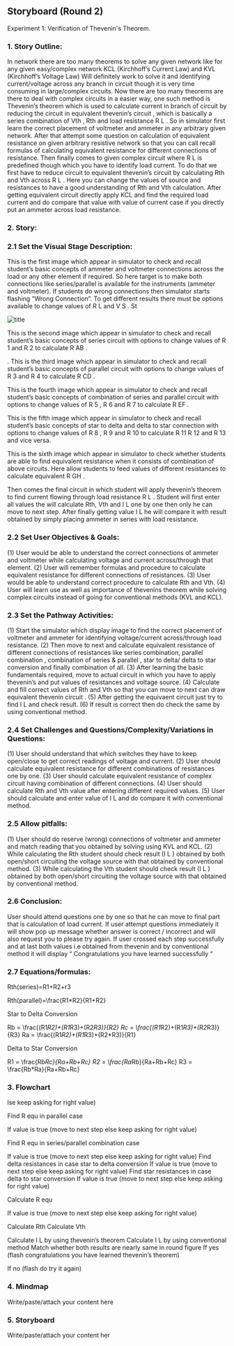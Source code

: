 ## Storyboard (Round 2)

Experiment 1: Verification of Thevenin's Theorem.

### 1. Story Outline:


In network there are too many theorems to solve any given network like for any given
easy/complex network KCL (Kirchhoff’s Current Law) and KVL (Kirchhoff’s Voltage Law)
Will definitely work to solve it and identifying current/voltage across any branch in circuit
though it is very time consuming in large/complex circuits.
Now there are too many theorems are there to deal with complex circuits in a easier
way, one such method is Thevenin’s theorem which is used to calculate current in branch of
circuit by reducing the circuit in equivalent thevenin’s circuit , which is basically a series
combination of Vth , Rth and load resistance R L .
So in simulator first learn the correct placement of voltmeter and ammeter in any arbitrary
given network. After that attempt some question on calculation of equivalent resistance on
given arbitrary resistive network so that you can call recall formulas of calculating
equivalent resistance for different connections of resistance.
Then finally comes to given complex circuit where R L is predefined though which you have
to identify load current. To do that we first have to reduce circuit to equivalent thevenin’s
circuit by calculating Rth and Vth across R L . Here you can change the values of source and
resistances to have a good understanding of Rth and Vth calculation. After getting
equivalent circuit directly apply KCL and find the required load current and do compare that
value with value of current case if you directly put an ammeter across load resistance.

### 2. Story:
### 2.1 Set the Visual Stage Description:


This is the first image which appear in simulator to check and recall student’s basic
concepts of ammeter and voltmeter connections across the load or any other element if
required. So here target is to make both connections like series/parallel is available for the
instruments (ammeter and voltmeter). If students do wrong connections then simulator
starts flashing “Wrong Connection”. To get different results there must be options available
to change values of R L and V S . St

![title](https://https://github.com/cybersquad04/getting-started/blob/master/storyboard/Images/CC1.JPG)

This is the second image which appear in simulator to check and recall student’s basic
concepts of series circuit with options to change values of R 1 and R 2 to calculate R AB .




.
This is the third image which appear in simulator to check and recall student’s basic
concepts of parallel circuit with options to change values of R 3 and R 4 to calculate R CD .


This is the fourth image which appear in simulator to check and recall student’s basic
concepts of combination of series and parallel circuit with options to change values of R 5 , R 6
and R 7 to calculate R EF .



This is the fifth image which appear in simulator to check and recall student’s basic
concepts of star to delta and delta to star connection with options to change values of R 8 ,
R 9 and R 10 to calculate R 11 R 12 and R 13 and vice versa.



This is the sixth image which appear in simulator to check whether students are able to find
equivalent resistance when it consists of combination of above circuits. Here allow students
to feed values of different resistances to calculate equivalent R GH .



Then comes the final circuit in which student will apply thevenin’s theorem to find current
flowing through load resistance R L . Student will first enter all values the will calculate Rth,
Vth and I L one by one then only he can move to next step. After finally getting value I L he
will compare it with result obtained by simply placing ammeter in series with load
resistance.



### 2.2 Set User Objectives &amp; Goals:


(1) User would be able to understand the correct connections of ammeter and voltmeter
while calculating voltage and current across/through that element.
(2) User will remember formulas and procedure to calculate equivalent resistance for
different connections of resistances.
(3) User would be able to understand correct procedure to calculate Rth and Vth.
(4) User will learn use as well as importance of thevenins theorem while solving
complex circuits instead of going for conventional methods (KVL and KCL).
### 2.3 Set the Pathway Activities:


(1) Start the simulator which display image to find the correct placement of voltmeter
and ammeter for identifying voltage/current across/through load resistance.
(2) Then move to next and calculate equivalent resistance of different connections of
resistances like series combination, parallel combination , combination of series &amp;
parallel , star to delta/ delta to star conversion and finally combination of all.
(3) After learning the basic fundamentals required, move to actual circuit in which you
have to apply thevenin’s and put values of resistances and voltage source.
(4) Calculate and fill correct values of Rth and Vth so that you can move to next can
draw equivalent thevenin circuit .
(5) After getting the equivaent circuit just try to find I L and check result.
(6) If result is correct then do check the same by using conventional method.
### 2.4 Set Challenges and Questions/Complexity/Variations in Questions:


(1) User should understand that which switches they have to keep open/close to get
correct readings of voltage and current.
(2) User should calculate equivalent resistance for different combinations of resistances
one by one.
(3) User should calculate equivalent resistance of complex circuit having combination of
different connections.
(4) User should calculate Rth and Vth value after entering different required values.
(5) User should calculate and enter value of I L and do compare it with conventional
method.

### 2.5 Allow pitfalls:

(1) User should do reserve (wrong) connections of voltmeter and ammeter and match
reading that you obtained by solving using KVL and KCL.
(2) While calculating the Rth student should check result (I L ) obtained by both open/short
circuiting the voltage source with that obtained by conventional method.
(3) While calculating the Vth student should check result (I L ) obtained by both open/short
circuiting the voltage source with that obtained by conventional method.

### 2.6 Conclusion:


User should attend questions one by one so that he can move to final part that is
calculation of load current. If user attempt questions immediately it will show pop up
message whether answer is correct / incorrect and will also request you to please try again.
If user crossed each step successfully and at last both values i.e obtained from thevenin
and by conventional method it will display “ Congratulations you have learned successfully “


### 2.7 Equations/formulas:


Rth(series)=R1+R2+r3

Rth(parallel)=\frac{R1*R2}{R1+R2}


Star to Delta Conversion

Rb = \frac{(R1*R2)+(R1*R3)+(R2*R3)}{R2}
Rc = \frac{(R1*R2)+(R1*R3)+(R2*R3)}{R3}
Ra = \frac{(R1*R2)+(R1*R3)+(R2*R3)}{R1}


Delta to Star Conversion

R1 = \frac{Rb*Rc}{Ra+Rb+Rc}
R2 = \frac{Ra*Rb}{Ra+Rb+Rc}
R3 = \frac{Rb*Ra}{Ra+Rb+Rc}


### 3. Flowchart

lse keep asking for right value)

Find R equ in parallel case

If value is true (move to next step else keep asking for right value)

Find R equ in series/parallel combination case

If value is true (move to next step else keep asking for right value)
Find delta resistances in case star to delta conversion
If value is true (move to next step else keep asking for right value)
Find star resistances in case delta to star conversion
If value is true (move to next step else keep asking for right value)

Calculate R equ

If value is true (move to next step else keep asking for right value)

Calculate Rth
Calculate Vth

Calculate I L by using thevenin’s theorem
Calculate I L by using conventional method
Match whether both results are nearly same in round figure
If yes (flash congratulations you have learned thevenin’s theorem)

If no (flash do try it again)

### 4. Mindmap
Write/paste/attach your content here
### 5. Storyboard
Write/paste/attach your content her
